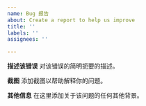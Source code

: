 ```yaml
---
name: Bug 报告
about: Create a report to help us improve
title: ''
labels: ''
assignees: ''

---
```


**描述该错误**
对该错误的简明扼要的描述。

**截图**
添加截图以帮助解释你的问题。


**其他信息**
在这里添加关于该问题的任何其他背景。
